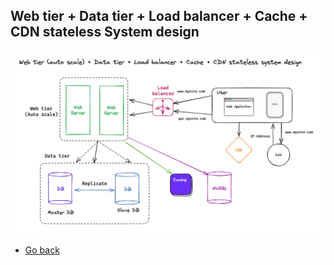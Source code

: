 ## Web tier + Data tier + Load balancer + Cache + CDN stateless System design


![Web tier + Data tier + Load balancer + Cache + CDN stateless System design](./14-web-tier-data-tier-load-balancer-cache-cdn-stateless-system-design.png)

* [Go back](../readme.md)